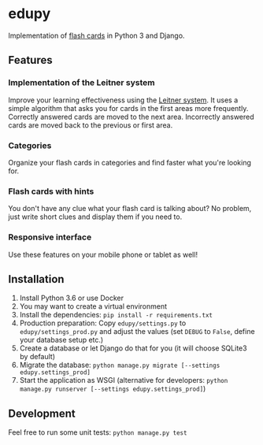 edupy
=====

Implementation of [flash cards](https://en.wikipedia.org/wiki/Flashcard) in Python 3 and Django.

Features
--------

### Implementation of the Leitner system

Improve your learning effectiveness using the [Leitner system](https://en.wikipedia.org/wiki/Leitner_system). It uses a simple algorithm that asks you for cards in the first areas more frequently. Correctly answered cards are moved to the next area. Incorrectly answered cards are moved back to the previous or first area.

### Categories

Organize your flash cards in categories and find faster what you're looking for.

### Flash cards with hints

You don't have any clue what your flash card is talking about? No problem, just write short clues and display them if you need to.

### Responsive interface

Use these features on your mobile phone or tablet as well!

Installation
------------

1. Install Python 3.6 or use Docker
2. You may want to create a virtual environment
3. Install the dependencies: `pip install -r requirements.txt`
4. Production preparation: Copy `edupy/settings.py` to `edupy/settings_prod.py` and adjust the values (set `DEBUG` to `False`, define your database setup etc.)
5. Create a database or let Django do that for you (it will choose SQLite3 by default)
6. Migrate the database: `python manage.py migrate [--settings edupy.settings_prod]`
7. Start the application as WSGI (alternative for developers: `python manage.py runserver [--settings edupy.settings_prod]`)

Development
-----------

Feel free to run some unit tests: `python manage.py test`
